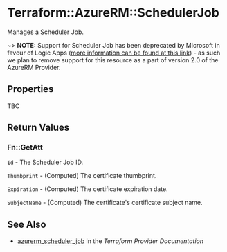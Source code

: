 # Terraform::AzureRM::SchedulerJob

Manages a Scheduler Job.

~> **NOTE:** Support for Scheduler Job has been deprecated by Microsoft in favour of Logic Apps ([more information can be found at this link](https://docs.microsoft.com/en-us/azure/scheduler/migrate-from-scheduler-to-logic-apps)) - as such we plan to remove support for this resource as a part of version 2.0 of the AzureRM Provider.

## Properties

TBC

## Return Values

### Fn::GetAtt

`Id` - The Scheduler Job ID.

`Thumbprint` - (Computed) The certificate thumbprint.

`Expiration` - (Computed)  The certificate expiration date.

`SubjectName` - (Computed) The certificate's certificate subject name.

## See Also

* [azurerm_scheduler_job](https://www.terraform.io/docs/providers/azurerm/r/scheduler_job.html) in the _Terraform Provider Documentation_